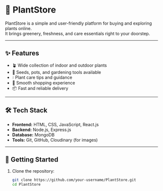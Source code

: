 # 🌱 PlantStore

PlantStore is a simple and user-friendly platform for buying and exploring plants online.  
It brings greenery, freshness, and care essentials right to your doorstep.  

---

## ✨ Features
- 🪴 Wide collection of indoor and outdoor plants  
- 🌿 Seeds, pots, and gardening tools available  
- 💧 Plant care tips and guidance  
- 🛒 Smooth shopping experience  
- 📦 Fast and reliable delivery  

---

## 🛠️ Tech Stack
- **Frontend:** HTML, CSS, JavaScript, React.js  
- **Backend:** Node.js, Express.js  
- **Database:** MongoDB  
- **Tools:** Git, GitHub, Cloudinary (for images)  

---

## 🚀 Getting Started
1. Clone the repository:
   ```bash
   git clone https://github.com/your-username/PlantStore.git
   cd PlantStore
